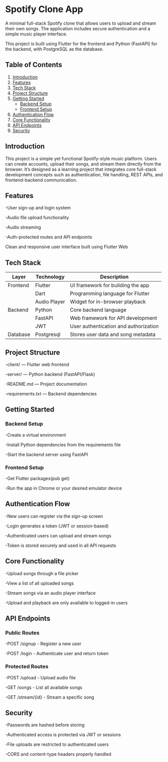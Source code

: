 # Spotify Clone App
A minimal full-stack Spotify clone that allows users to upload and stream their own songs. The application includes secure authentication and a simple music player interface.

This project is built using Flutter for the frontend and Python (FastAPI) for the backend, with PostgreSQL as the database.

## Table of Contents

1. [Introduction](#introduction)  
2. [Features](#features)  
3. [Tech Stack](#tech-stack)  
4. [Project Structure](#project-structure)  
5. [Getting Started](#getting-started)  
   - [Backend Setup](#backend-setup)  
   - [Frontend Setup](#frontend-setup)  
6. [Authentication Flow](#authentication-flow)  
7. [Core Functionality](#core-functionality)  
8. [API Endpoints](#api-endpoints)  
9. [Security](#security)  

 ## Introduction
This project is a simple yet functional Spotify-style music platform. Users can create accounts, upload their songs, and stream them directly from the browser. It’s designed as a learning project that integrates core full-stack development concepts such as authentication, file handling, REST APIs, and frontend-backend communication.

## Features
-User sign-up and login system

-Audio file upload functionality

-Audio streaming

-Auth-protected routes and API endpoints

Clean and responsive user interface built using Flutter Web

## Tech Stack

| Layer      | Technology       | Description                         |
|------------|------------------|-------------------------------------|
| Frontend   | Flutter          | UI framework for building the app   |
|            | Dart             | Programming language for Flutter    |
|            | Audio Player     | Widget for in-browser playback      |
| Backend    | Python           | Core backend language               |
|            | FastAPI          | Web framework for API development   |
|            | JWT              | User authentication and authorization |
| Database   | Postgresql       | Stores user data and song metadata  |

## Project Structure
-client/ — Flutter web frontend

-server/ — Python backend (FastAPI/Flask)

-README.md — Project documentation

-requirements.txt — Backend dependencies

## Getting Started
### Backend Setup
-Create a virtual environment

-Install Python dependencies from the requirements file

-Start the backend server using FastAPI

### Frontend Setup
-Get Flutter packages(pub get)

-Run the app in Chrome or your desired emulator device

## Authentication Flow
-New users can register via the sign-up screen

-Login generates a token (JWT or session-based)

-Authenticated users can upload and stream songs

-Token is stored securely and used in all API requests

## Core Functionality
-Upload songs through a file picker

-View a list of all uploaded songs

-Stream songs via an audio player interface

-Upload and playback are only available to logged-in users

## API Endpoints
### Public Routes

-POST /signup - Register a new user

-POST /login - Authenticate user and return token

### Protected Routes

-POST /upload - Upload audio file

-GET /songs - List all available songs

-GET /stream/{id} - Stream a specific song


## Security
-Passwords are hashed before storing

-Authenticated access is protected via JWT or sessions

-File uploads are restricted to authenticated users

-CORS and content-type headers properly handled
